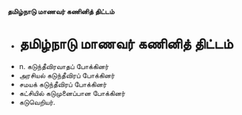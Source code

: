 **தமிழ்நாடு மாணவர் கணினித் திட்டம்**
- # தமிழ்நாடு மாணவர் கணினித் திட்டம்
- n. கடுந்தீவிரவாதப் போக்கினர்
- அரசியல் கடுந்தீவிரப் போக்கினர்
- சமயக் கடுந்தீவிரப் போக்கினர்
- கட்சியில் கடுமுனைப்பான போக்கினர்
-   கடுவெறியர்.

